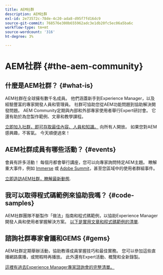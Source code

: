 ```yaml
---
title: AEM社群
description: AEM社群
exl-id: 2e73572c-78de-4c20-ada8-d95f7fd16dc9
source-git-commit: 768576e300b655962adc3e1db20fc5ec06a5ba6c
workflow-type: tm+mt
source-wordcount: '316'
ht-degree: 3%

---
```


# AEM社群 {#the-aem-community}

## 什麼是AEM社群？ {#what-is}

AEM社群在全球擁有數千名成員。 他們涵蓋新手到Experience Manager，以及經驗豐富的專家開發人員和管理員。 社群可協助您從AEM功能問題到協助解決開發問題。 AEM Community定期與內部和外部專家使用者舉行Expert研討會。 它還有助於為您製作範例、文章和教學課程。

[立即加入社群，即可存取最佳內容、人員和知識。](https://experienceleaguecommunities.adobe.com/t5/adobe-experience-manager/ct-p/adobe-experience-manager-community) 向所有人開放。 如果您對AEM感興趣，不客氣。 今天順便過來！

## AEM社群成員有哪些活動？ {#events}

會員有許多活動！ 每個月都會舉行講座，您可以向專家詢問特定AEM主題。 瞭解重大事件，例如 [Immerse](https://help-forums.adobe.com/content/adobeforums/en/experience-manager-forum/adobe-experience-manager.topic.html/forum__fb7p-the_immerseagendai.html) 或 [Adobe Summit](https://business.adobe.com/summit/adobe-summit.html)，甚至您區域中的使用者群組事件。

[立即造訪AEM社群，瞭解最新動態](https://help-forums.adobe.com/content/adobeforums/en/experience-manager-forum/adobe-experience-manager.html).

## 我可以取得程式碼範例來協助我嗎？ {#code-samples}

AEM社群團隊不斷製作「做法」指南和程式碼範例，以協助Experience Manager開發人員和使用者掌握解決方案。 [以下是實用文章和程式碼範例的清單](https://experienceleaguecommunities.adobe.com/t5/adobe-experience-manager/ct-p/adobe-experience-manager-community).

## 諮詢社群專家會議和GEMS {#gems}

AEM社群定期舉辦活動，協助教導成員掌握技巧和最佳實務。 您可以參加這些直播網路廣播，或閒暇時再播放。 此外還有Expert活動、概覽和全新錄製。

[這裡有過去Experience Manager專家諮詢會的完整清單。](https://experienceleague.adobe.com/docs/experience-manager-guides-learn/tutorials/knowledge-base/expert-session/expert-session.html?lang=en)
